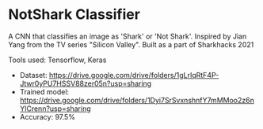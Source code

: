 # NotShark Classifier
A CNN that classifies an image as 'Shark' or 'Not Shark'. Inspired by Jian Yang from the TV series "Silicon Valley". Built as a part of Sharkhacks 2021

Tools used: Tensorflow, Keras

- Dataset: https://drive.google.com/drive/folders/1gLrIqRtF4P-Jtwr0yPU7HSSV88zer05n?usp=sharing
- Trained model: https://drive.google.com/drive/folders/1Dyi7SrSvxnshnfY7mMMoo2z6nYlCrenn?usp=sharing
- Accuracy: 97.5%
